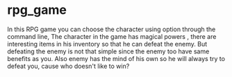 # rpg_game
In this RPG game you can choose the character using option through the command line, The character in the game has magical powers , there are interesting items in his inventory so that he can defeat the enemy. But defeating the enemy is not that simple since the enemy too have same benefits as you. Also enemy has the mind of his own so he will always try to defeat you, cause who doesn't like to win?
